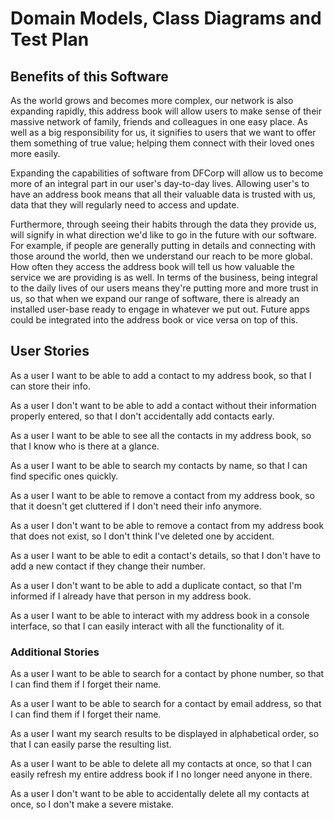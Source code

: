 # Domain Models, Class Diagrams and Test Plan

## Benefits of this Software

As the world grows and becomes more complex, our network is also expanding rapidly, this address book will allow users to make sense of their massive network of family, friends and colleagues in one easy place.
As well as a big responsibility for us, it signifies to users that we want to offer them something of true value; helping them connect with their loved ones more easily.


Expanding the capabilities of software from DFCorp will allow us to become more of an integral part in our user's day-to-day lives.
Allowing user's to have an address book means that all their valuable data is trusted with us, data that they will regularly need to access and update.

Furthermore, through seeing their habits through the data they provide us, will signify in what direction we'd like to go in the future with our software.
For example, if people are generally putting in details and connecting with those around the world, then we understand our reach to be more global.
How often they access the address book will tell us how valuable the service we are providing is as well.
In terms of the business, being integral to the daily lives of our users means they're putting more and more trust in us, so that when we expand our range of software,
there is already an installed user-base ready to engage in whatever we put out. Future apps could be integrated into the address book or vice versa on top of this.

## User Stories

As a user I want to be able to add a contact to my address book, so that I can store their info.

As a user I don't want to be able to add a contact without their information properly entered, so that I don't accidentally add contacts early.

As a user I want to be able to see all the contacts in my address book, so that I know who is there at a glance.

As a user I want to be able to search my contacts by name, so that I can find specific ones quickly.

As a user I want to be able to remove a contact from my address book, so that it doesn't get cluttered if I don't need their info anymore.

As a user I don't want to be able to remove a contact from my address book that does not exist, so I don't think I've deleted one by accident.

As a user I want to be able to edit a contact's details, so that I don't have to add a new contact if they change their number.

As a user I don't want to be able to add a duplicate contact, so that I'm informed if I already have that person in my address book.

As a user I want to be able to interact with my address book in a console interface, so that I can easily interact with all the functionality of it.

### Additional Stories

As a user I want to be able to search for a contact by phone number, so that I can find them if I forget their name.

As a user I want to be able to search for a contact by email address, so that I can find them if I forget their name.

As a user I want my search results to be displayed in alphabetical order, so that I can easily parse the resulting list.

As a user I want to be able to delete all my contacts at once, so that I can easily refresh my entire address book if I no longer need anyone in there.

As a user I don't want to be able to accidentally delete all my contacts at once, so I don't make a severe mistake.